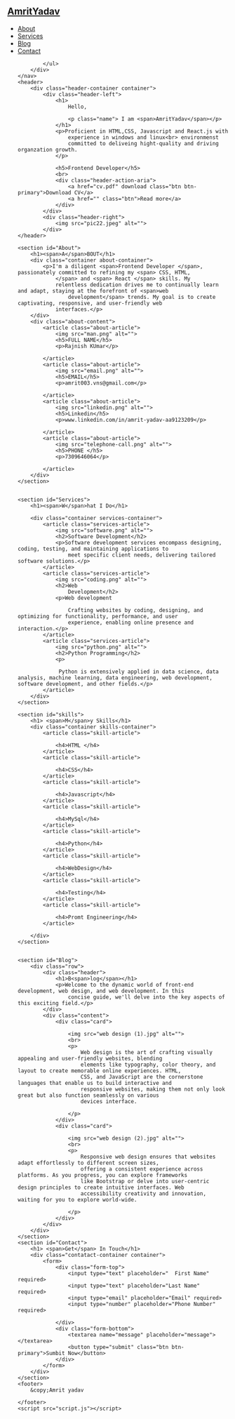 <!DOCTYPE html>
<html lang="en">

<head>
    <meta charset="UTF-8">
    <meta name="viewport" content="width=device-width, initial-scale=1.0">
    <link rel="stylesheet" href="app.css">
    <link rel="stylesheet" href="https://cdnjs.cloudflare.com/ajax/libs/font-awesome/6.4.2/css/all.min.css"/>
    <title>Portfolio</title>


</head>

<body>
    <nav>
        <div class="container nav-container">
            <a href="" class="logo">
                <h2>Amrit<span>Yadav</span></h2>
            </a>
            <ul>
                <li><a href="#About">About </a></li>
                <li><a href="#Services">Services</a></li>
                <li><a href="#Blog">Blog</a></li>
                <li><a href="#Contact">Contact </a></li>

            </ul>
        </div>
    </nav>
    <header>
        <div class="header-container container">
            <div class="header-left">
                <h1>
                    Hello,

                    <p class="name"> I am <span>AmritYadav</span></p>
                </h1>
                <p>Proficient in HTML,CSS, Javascript and React.js with
                    experience in windows and linux<br> environmenst
                    committed to deliveing hight-quality and driving organzation growth.
                </p>

                <h5>Frontend Developer</h5>
                <br>
                <div class="header-action-aria">
                    <a href="cv.pdf" download class="btn btn-primary">Download CV</a>
                    <a href="" class="btn">Read more</a>
                </div>
            </div>
            <div class="header-right">
                <img src="pic22.jpeg" alt="">
            </div>
    </header>

    <section id="About">
        <h1><span>A</span>BOUT</h1>
        <div class="container about-container">
            <p>I'm a diligent <span>Frontend Developer </span>, passionately committed to refining my <span> CSS, HTML,
                </span> and <span> React </span> skills. My
                relentless dedication drives me to continually learn and adapt, staying at the forefront of <span>web
                    development</span> trends. My goal is to create captivating, responsive, and user-friendly web
                interfaces.</p>
        </div>
        <div class="about-content">
            <article class="about-article">
                <img src="man.png" alt="">
                <h5>FULL NAME</h5>
                <p>Rajnish KUmar</p>

            </article>
            <article class="about-article">
                <img src="email.png" alt="">
                <h5>EMAIL</h5>
                <p>amrit003.vns@gmail.com</p>

            </article>
            <article class="about-article">
                <img src="linkedin.png" alt="">
                <h5>Linkedin</h5>
                <p>www.linkedin.com/in/amrit-yadav-aa9123209</p>

            </article>
            <article class="about-article">
                <img src="telephone-call.png" alt="">
                <h5>PHONE </h5>
                <p>7309646064</p>

            </article>
        </div>
    </section>


    <section id="Services">
        <h1><span>W</span>hat I Do</h1>

        <div class="container services-container">
            <article class="services-article">
                <img src="software.png" alt="">
                <h2>Software Development</h2>
                <p>Software development services encompass designing, coding, testing, and maintaining applications to
                    meet specific client needs, delivering tailored software solutions.</p>
            </article>
            <article class="services-article">
                <img src="coding.png" alt="">
                <h2>Web
                    Development</h2>
                <p>Web development

                    Crafting websites by coding, designing, and optimizing for functionality, performance, and user
                    experience, enabling online presence and interaction.</p>
            </article>
            <article class="services-article">
                <img src="python.png" alt="">
                <h2>Python Programming</h2>
                <p>

                 Python is extensively applied in data science, data analysis, machine learning, data engineering, web development, software development, and other fields.</p>
            </article>
        </div>
    </section>

    <section id="skills">
        <h1> <span>M</span>y Skills</h1>
        <div class="container skills-container">
            <article class="skill-article">

                <h4>HTML </h4>
            </article>
            <article class="skill-article">

                <h4>CSS</h4>
            </article>
            <article class="skill-article">

                <h4>Javascript</h4>
            </article>
            <article class="skill-article">

                <h4>MySql</h4>
            </article>
            <article class="skill-article">

                <h4>Python</h4>
            </article>
            <article class="skill-article">

                <h4>WebDesign</h4>
            </article>
            <article class="skill-article">

                <h4>Testing</h4>
            </article>
            <article class="skill-article">

                <h4>Promt Engineering</h4>
            </article>

        </div>
    </section>


    <section id="Blog">
        <div class="row">
            <div class="header">
                <h1>B<span>log</span></h1>
                <p>Welcome to the dynamic world of front-end development, web design, and web development. In this
                    concise guide, we'll delve into the key aspects of this exciting field.</p>
            </div>
            <div class="content">
                <div class="card">

                    <img src="web design (1).jpg" alt="">
                    <br>
                    <p>
                        Web design is the art of crafting visually appealing and user-friendly websites, blending
                        elements like typography, color theory, and layout to create memorable online experiences. HTML,
                        CSS, and JavaScript are the cornerstone languages that enable us to build interactive and
                        responsive websites, making them not only look great but also function seamlessly on various
                        devices interface.

                    </p>
                </div>
                <div class="card">

                    <img src="web design (2).jpg" alt="">
                    <br>
                    <p>
                        Responsive web design ensures that websites adapt effortlessly to different screen sizes,
                        offering a consistent experience across platforms. As you progress, you can explore frameworks
                        like Bootstrap or delve into user-centric design principles to create intuitive interfaces. Web
                        accessibility creativity and innovation, waiting for you to explore world-wide.

                    </p>
                </div>
            </div>
        </div>
    </section>
    <section id="Contact">
        <h1> <span>Get</span> In Touch</h1>
        <div class="contatact-container container">
            <form>
                <div class="form-top">
                    <input type="text" placeholder="  First Name" required>
                    <input type="text" placeholder="Last Name" required>
                    <input type="email" placeholder="Email" required>
                    <input type="number" placeholder="Phone Number" required>

                </div>
                <div class="form-bottom">
                    <textarea name="message" placeholder="message"></textarea>
                    <button type="submit" class="btn btn-primary">Sumbit Now</button>
                </div>
            </form>
        </div>
    </section>
    <footer>
        &copy;Amrit yadav

    </footer>
    <script src="script.js"></script>

</body>
</html>